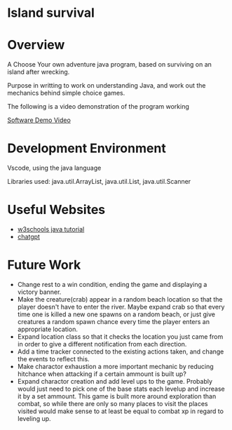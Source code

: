 # Island survival

# Overview

A Choose Your own adventure java program, based on surviving on an island after wrecking.

Purpose in writting to work on understanding Java, and work out the mechanics behind simple choice games.

The following is a video demonstration of the program working

[Software Demo Video](https://youtu.be/gJDGaaw4aaE)

# Development Environment

Vscode, using the java language

Libraries used: java.util.ArrayList, java.util.List, java.util.Scanner

# Useful Websites

- [w3schools java tutorial]( https://www.w3schools.com/java/default.asp )
- [chatgpt]( https://chatgpt.com/ )

# Future Work

- Change rest to a win condition, ending the game and displaying a victory banner.
- Make the creature(crab) appear in a random beach location so that the player doesn't have to enter the river. Maybe expand crab so that every time one is killed a new one spawns on a random beach, or just give creatures a random spawn chance every time the player enters an appropriate location.
- Expand location class so that it checks the location you just came from in order to give a different notification from each direction.
- Add a time tracker connected to the existing actions taken, and change the events to reflect this. 
- Make charactor exhaustion a more important mechanic by reducing hitchance when attacking if a certain ammount is built up?
- Expand charactor creation and add level ups to the game. Probably would just need to pick one of the base stats each levelup and increase it by a set ammount. This game is built more around exploration than combat, so while there are only so many places to visit the places visited would make sense to at least be equal to combat xp in regard to leveling up.